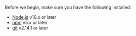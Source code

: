 Before we begin, make sure you have the following installed:

- [Node.js](https://nodejs.org/) v10.x or later
- [npm](https://www.npmjs.com/get-npm) v5.x or later
- [git](https://git-scm.com/) v2.14.1 or later

